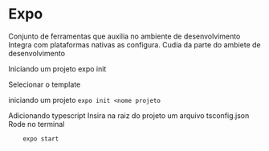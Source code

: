 # Expo
Conjunto de ferramentas que auxilia no ambiente de desenvolvimento
Integra com plataformas nativas as configura. Cudia da parte do ambiete de desenvolvimento


Iniciando um projeto
expo init <nome projeto>

Selecionar o template 

iniciando um projeto
`expo init <nome projeto`

Adicionando typescript
Insira na raiz do projeto um arquivo tsconfig.json
Rode no terminal
```
    expo start
```